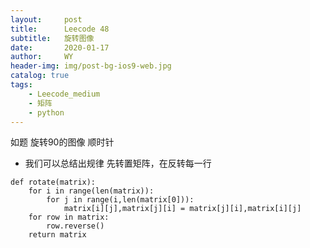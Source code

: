 ```yaml
---
layout:     post
title:      Leecode 48
subtitle:   旋转图像
date:       2020-01-17
author:     WY
header-img: img/post-bg-ios9-web.jpg
catalog: true
tags:
    - Leecode_medium
    - 矩阵
    - python
---
```


如题 旋转90的图像 顺时针
- 我们可以总结出规律 先转置矩阵，在反转每一行

```
def rotate(matrix):
    for i in range(len(matrix)):
        for j in range(i,len(matrix[0])):
            matrix[i][j],matrix[j][i] = matrix[j][i],matrix[i][j]
    for row in matrix:
        row.reverse()
    return matrix
```

